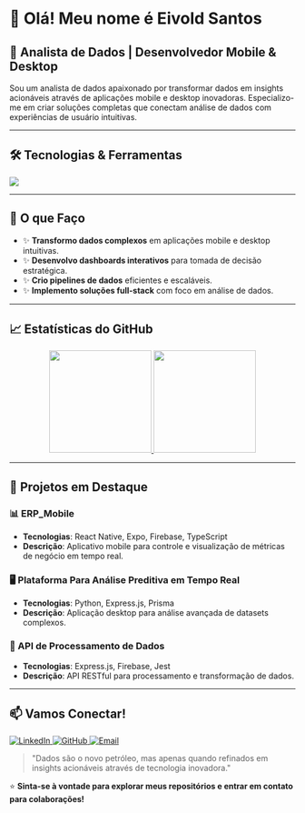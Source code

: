 # 👋 Olá! Meu nome é Eivold Santos

## 🚀 Analista de Dados | Desenvolvedor Mobile & Desktop

Sou um analista de dados apaixonado por transformar dados em insights acionáveis através de aplicações mobile e desktop inovadoras. Especializo-me em criar soluções completas que conectam análise de dados com experiências de usuário intuitivas.

---

## 🛠️ Tecnologias & Ferramentas

<p align="left">
  <a href="https://skillicons.dev">
    <img src="https://skillicons.dev/icons?i=js,ts,python,nodejs,express,prisma,react,express,cpp,firebase,jest,git,vscode,md,json" />
  </a>
</p>



---

## 🎯 O que Faço
- ✨ **Transformo dados complexos** em aplicações mobile e desktop intuitivas.
- ✨ **Desenvolvo dashboards interativos** para tomada de decisão estratégica.
- ✨ **Crio pipelines de dados** eficientes e escaláveis.
- ✨ **Implemento soluções full-stack** com foco em análise de dados.

---

## 📈 Estatísticas do GitHub

<p align="center">
  <a href="https://github.com/EivoldSantos">
    <img height="180em" src="https://github-readme-stats.vercel.app/api?username=EivoldSantos&show_icons=true&theme=dracula&include_all_commits=true&count_private=true&locale=pt-br"/>
    <img height="180em" src="https://github-readme-stats.vercel.app/api/top-langs/?username=EivoldSantos&layout=compact&langs_count=7&theme=dracula&locale=pt-br"/>
  </a>
</p>

---

## 📂 Projetos em Destaque

### 📊 ERP_Mobile
- **Tecnologias**: React Native, Expo, Firebase, TypeScript
- **Descrição**: Aplicativo mobile para controle e visualização de métricas de negócio em tempo real.

### 🖥️ Plataforma Para Análise Preditiva em Tempo Real
- **Tecnologias**: Python, Express.js, Prisma
- **Descrição**: Aplicação desktop para análise avançada de datasets complexos.

### 🔄 API de Processamento de Dados
- **Tecnologias**: Express.js, Firebase, Jest
- **Descrição**: API RESTful para processamento e transformação de dados.

---

## 📫 Vamos Conectar!

<p align="left">
  <a href="https://www.linkedin.com/in/eivold/" target="_blank">
    <img src="https://img.shields.io/badge/LinkedIn-%230077B5.svg?style=for-the-badge&logo=linkedin&logoColor=white" alt="LinkedIn">
  </a>
  <a href="https://github.com/EivoldSantos" target="_blank">
    <img src="https://img.shields.io/badge/GitHub-%23121011.svg?style=for-the-badge&logo=github&logoColor=white" alt="GitHub">
  </a>
  <a href="mailto:eivoldviniciusamaral@gmail.com" target="_blank">
    <img src="https://img.shields.io/badge/Email-D14836?style=for-the-badge&logo=gmail&logoColor=white" alt="Email">
  </a>
</p>

> "Dados são o novo petróleo, mas apenas quando refinados em insights acionáveis através de tecnologia inovadora."

⭐ **Sinta-se à vontade para explorar meus repositórios e entrar em contato para colaborações!**
